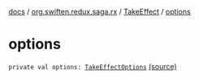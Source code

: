 [docs](../../index.md) / [org.swiften.redux.saga.rx](../index.md) / [TakeEffect](index.md) / [options](./options.md)

# options

`private val options: `[`TakeEffectOptions`](../-take-effect-options/index.md) [(source)](https://github.com/protoman92/KotlinRedux/tree/master/common/common-rx-saga/src/main/kotlin/org/swiften/redux/saga/rx/TakeEffect.kt#L22)
